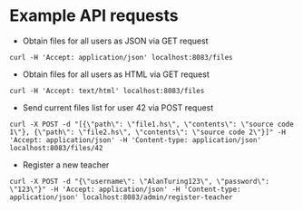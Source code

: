 # Example API requests

* Obtain files for all users as JSON via GET request

```
curl -H 'Accept: application/json' localhost:8083/files
```

* Obtain files for all users as HTML via GET request

```
curl -H 'Accept: text/html' localhost:8083/files
```

* Send current files list for user 42 via POST request

```
curl -X POST -d "[{\"path\": \"file1.hs\", \"contents\": \"source code 1\"}, {\"path\": \"file2.hs\", \"contents\": \"source code 2\"}]" -H 'Accept: application/json' -H 'Content-type: application/json' localhost:8083/files/42
```

* Register a new teacher

```
curl -X POST -d "{\"username\": \"AlanTuring123\", \"password\": \"123\"}" -H 'Accept: application/json' -H 'Content-type: application/json' localhost:8083/admin/register-teacher
```
